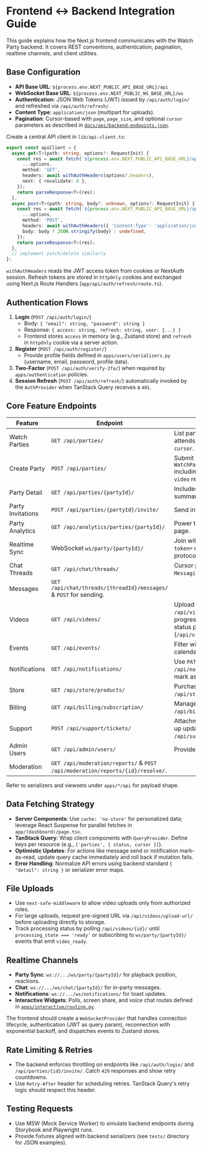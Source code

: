 # Frontend ↔ Backend Integration Guide

This guide explains how the Next.js frontend communicates with the Watch Party backend. It covers REST conventions, authentication, pagination, realtime channels, and client utilities.

## Base Configuration

- **API Base URL**: `${process.env.NEXT_PUBLIC_API_BASE_URL}/api`
- **WebSocket Base URL**: `${process.env.NEXT_PUBLIC_WS_BASE_URL}/ws`
- **Authentication**: JSON Web Tokens (JWT) issued by `/api/auth/login/` and refreshed via `/api/auth/refresh/`.
- **Content Type**: `application/json` (multipart for uploads).
- **Pagination**: Cursor-based with `page`, `page_size`, and optional `cursor` parameters as described in [`docs/api/backend-endpoints.json`](../api/backend-endpoints.json).

Create a central API client in `lib/api-client.ts`:

```ts
export const apiClient = {
  async get<T>(path: string, options?: RequestInit) {
    const res = await fetch(`${process.env.NEXT_PUBLIC_API_BASE_URL}/api${path}`, {
      ...options,
      method: 'GET',
      headers: await withAuthHeaders(options?.headers),
      next: { revalidate: 0 },
    });
    return parseResponse<T>(res);
  },
  async post<T>(path: string, body?: unknown, options?: RequestInit) {
    const res = await fetch(`${process.env.NEXT_PUBLIC_API_BASE_URL}/api${path}`, {
      ...options,
      method: 'POST',
      headers: await withAuthHeaders({ 'Content-Type': 'application/json', ...options?.headers }),
      body: body ? JSON.stringify(body) : undefined,
    });
    return parseResponse<T>(res);
  },
  // implement patch/delete similarly
};
```

`withAuthHeaders` reads the JWT access token from cookies or NextAuth session. Refresh tokens are stored in `httpOnly` cookies and exchanged using Next.js Route Handlers (`app/api/auth/refresh/route.ts`).

## Authentication Flows

1. **Login** (`POST /api/auth/login/`)
   - Body: `{ "email": string, "password": string }`
   - Response: `{ access: string, refresh: string, user: {...} }`
   - Frontend stores `access` in memory (e.g., Zustand store) and `refresh` in `httpOnly` cookie via a server action.
2. **Register** (`POST /api/auth/register/`)
   - Provide profile fields defined in `apps/users/serializers.py` (username, email, password, profile data).
3. **Two-Factor** (`POST /api/auth/verify-2fa/`) when required by `apps/authentication` policies.
4. **Session Refresh** (`POST /api/auth/refresh/`) automatically invoked by the `AuthProvider` when TanStack Query receives a `401`.

## Core Feature Endpoints

| Feature | Endpoint | Notes |
|---------|----------|-------|
| Watch Parties | `GET /api/parties/` | List parties the user hosts or attends; use query params `status`, `cursor`.
| Create Party | `POST /api/parties/` | Submit payload matching `WatchPartyCreateSerializer` including `title`, `scheduled_for`, `video` reference, `settings`.
| Party Detail | `GET /api/parties/{partyId}/` | Includes participants, chat summary, polls.
| Party Invitations | `POST /api/parties/{partyId}/invite/` | Send invites; expect `emails` array.
| Party Analytics | `GET /api/analytics/parties/{partyId}/` | Power the dashboard analytics page.
| Realtime Sync | WebSocket `ws/party/{partyId}/` | Join with JWT in query string `?token=` or `Authorization` header via protocols.
| Chat Threads | `GET /api/chat/threads/` | Cursor pagination; use `MessagingThread` component.
| Messages | `GET /api/chat/threads/{threadId}/messages/` & `POST` for sending.
| Videos | `GET /api/videos/` | Upload uses multipart `POST /api/videos/upload/`; track progress with `VideoProcessingJob` status polling (`/api/videos/{id}/processing/`).
| Events | `GET /api/events/` | Filter with `?from`, `?to`, `?type` for calendar.
| Notifications | `GET /api/notifications/` | Use `PATCH /api/notifications/{id}/read/` to mark as read.
| Store | `GET /api/store/products/` | Purchases via `POST /api/store/checkout/`.
| Billing | `GET /api/billing/subscription/` | Manage plan, `POST /api/billing/upgrade/`.
| Support | `POST /api/support/tickets/` | Attachments via multipart; follow-up updates `POST /api/support/tickets/{id}/reply/`.
| Admin Users | `GET /api/admin/users/` | Provide `role`, `status`, `search` filters.
| Moderation | `GET /api/moderation/reports/` & `POST /api/moderation/reports/{id}/resolve/`.

Refer to serializers and viewsets under `apps/*/api` for payload shape.

## Data Fetching Strategy

- **Server Components**: Use `cache: 'no-store'` for personalized data; leverage React Suspense for parallel fetches in `app/(dashboard)/page.tsx`.
- **TanStack Query**: Wrap client components with `QueryProvider`. Define keys per resource (e.g., `['parties', { status, cursor }]`).
- **Optimistic Updates**: For actions like message send or notification mark-as-read, update query cache immediately and roll back if mutation fails.
- **Error Handling**: Normalize API errors using backend standard `{ "detail": string }` or serializer error maps.

## File Uploads

- Use `next-safe-middleware` to allow video uploads only from authorized roles.
- For large uploads, request pre-signed URL via `/api/videos/upload-url/` before uploading directly to storage.
- Track processing status by polling `/api/videos/{id}/` until `processing_state === 'ready'` or subscribing to `ws/party/{partyId}/` events that emit `video_ready`.

## Realtime Channels

- **Party Sync**: `ws://.../ws/party/{partyId}/` for playback position, reactions.
- **Chat**: `ws://.../ws/chat/{partyId}/` for in-party messages.
- **Notifications**: `ws://.../ws/notifications/` for toast updates.
- **Interactive Widgets**: Polls, screen share, and voice chat routes defined in [`apps/interactive/routing.py`](../../apps/interactive/routing.py).

The frontend should create a `WebSocketProvider` that handles connection lifecycle, authentication (JWT as query param), reconnection with exponential backoff, and dispatches events to Zustand stores.

## Rate Limiting & Retries

- The backend enforces throttling on endpoints like `/api/auth/login/` and `/api/parties/{id}/invite/`. Catch `429` responses and show retry countdowns.
- Use `Retry-After` header for scheduling retries. TanStack Query's retry logic should respect this header.

## Testing Requests

- Use MSW (Mock Service Worker) to simulate backend endpoints during Storybook and Playwright runs.
- Provide fixtures aligned with backend serializers (see `tests/` directory for JSON examples).

